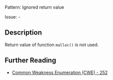 Pattern: Ignored return value

Issue: -

## Description

Return value of function `malloc()` is not used.

## Further Reading

* [Common Weakness Enumeration (CWE) - 252](https://cwe.mitre.org/data/definitions/252.html)
